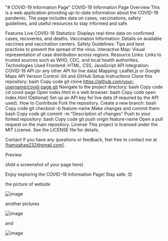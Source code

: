 "# COVID-19 Information Page" 
COVID-19 Information Page
Overview
This is a web application providing up-to-date information about the COVID-19 pandemic. The page includes data on cases, vaccinations, safety guidelines, and useful resources to stay informed and safe.

Features
Live COVID-19 Statistics: Displays real-time data on confirmed cases, recoveries, and deaths.
Vaccination Information: Details on available vaccines and vaccination centers.
Safety Guidelines: Tips and best practices to prevent the spread of the virus.
Interactive Map: Visual representation of case distribution across regions.
Resource Links: Links to trusted sources such as WHO, CDC, and local health authorities.
Technologies Used
Frontend: HTML, CSS, JavaScript
API Integration: COVID-19 API (or any other API for live data)
Mapping: Leaflet.js or Google Maps API
Version Control: Git and GitHub
Setup Instructions
Clone this repository:
bash
Copy code
git clone https://github.com/your-username/covid-page.git
Navigate to the project directory:
bash
Copy code
cd covid-page
Open index.html in a web browser:
bash
Copy code
open index.html
(Optional) Set up an API key for live data (if required by the API used).
How to Contribute
Fork the repository.
Create a new branch:
bash
Copy code
git checkout -b feature-name
Make changes and commit them:
bash
Copy code
git commit -m "Description of changes"
Push to your forked repository:
bash
Copy code
git push origin feature-name
Open a pull request on the main repository.
License
This project is licensed under the MIT License. See the LICENSE file for details.

Contact
If you have any questions or feedback, feel free to contact me at [hamzahag232@gmail.com].

Preview

(Add a screenshot of your page here)

Enjoy exploring the COVID-19 Information Page! Stay safe. 😊

the picture of website 

![image](https://github.com/user-attachments/assets/83103cf1-c868-4c3f-8970-ee1d57ff5a00)

another pictures

![image](https://github.com/user-attachments/assets/544807b2-bf5d-4f6a-b032-fc52921566c2)

and 

![image](https://github.com/user-attachments/assets/ddc7d1df-9f65-42fe-934a-43371404c081)


